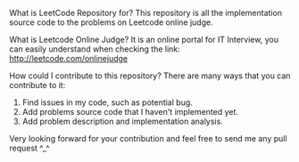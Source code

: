 What is LeetCode Repository for?
This repository is all the implementation source code to the problems on Leetcode online judge.

What is Leetcode Online Judge?
It is an online portal for IT Interview, you can easily understand when checking the link: http://leetcode.com/onlinejudge

How could I contribute to this repository?
There are many ways that you can contribute to it:
1. Find issues in my code, such as potential bug.
2. Add problems source code that I haven't implemented yet.
3. Add problem description and implementation analysis.

Very looking forward for your contribution and feel free to send me any pull request ^_^